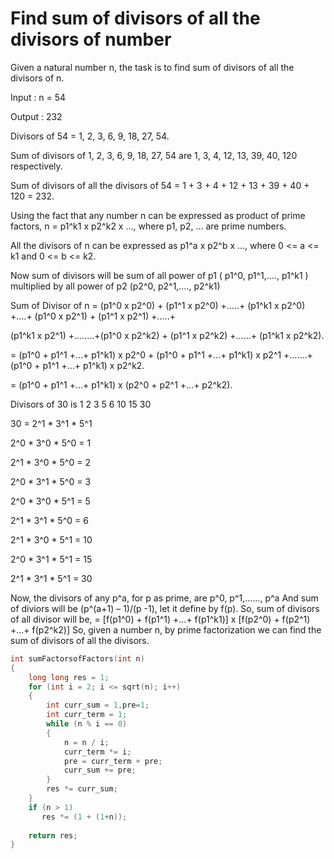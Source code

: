 # Find sum of divisors of all the divisors of number

Given a natural number n, the task is to find sum of divisors of all the divisors of n.

Input : n = 54
   
Output : 232
   
Divisors of 54 = 1, 2, 3, 6, 9, 18, 27, 54.
   
Sum of divisors of 1, 2, 3, 6, 9, 18, 27, 54 are 1, 3, 4, 12, 13, 39, 40, 120 respectively.
   
Sum of divisors of all the divisors of 54 = 1 + 3 + 4 + 12 + 13 + 39 + 40 + 120 = 232.

Using the fact that any number n can be expressed as product of prime factors, n = p1^k1 x p2^k2 x …, where p1, p2, … are prime numbers.
   
All the divisors of n can be expressed as p1^a x p2^b x …, where 0 <= a <= k1 and 0 <= b <= k2.
   
Now sum of divisors will be sum of all power of p1 ( p1^0, p1^1,…., p1^k1 ) multiplied by all power of p2 (p2^0, p2^1,…., p2^k1)

Sum of Divisor of n = (p1^0 x p2^0) + (p1^1 x p2^0) +…..+ (p1^k1 x p2^0) +….+ (p1^0 x p2^1) + (p1^1 x p2^1) +…..+ 
   
(p1^k1 x p2^1) +……..+(p1^0 x p2^k2) + (p1^1 x p2^k2) +……+ (p1^k1 x p2^k2).
   
= (p1^0 + p1^1 +…+ p1^k1) x p2^0 + (p1^0 + p1^1 +…+ p1^k1) x p2^1 +…….+ (p1^0 + p1^1 +…+ p1^k1) x p2^k2.

= (p1^0 + p1^1 +…+ p1^k1) x (p2^0 + p2^1 +…+ p2^k2).

Divisors of 30 is 1 2 3 5 6 10 15 30 
   
30 = 2^1 * 3^1 * 5^1

2^0 * 3^0 * 5^0 = 1
   
2^1 * 3^0 * 5^0 = 2
   
2^0 * 3^1 * 5^0 = 3
   
2^0 * 3^0 * 5^1 = 5
   
2^1 * 3^1 * 5^0 = 6
   
2^1 * 3^0 * 5^1 = 10
   
2^0 * 3^1 * 5^1 = 15
   
2^1 * 3^1 * 5^1 = 30

Now, the divisors of any p^a, for p as prime, are p^0, p^1,……, p^a
And sum of diviors will be (p^(a+1) – 1)/(p -1), let it define by f(p).
So, sum of divisors of all divisor will be,
= [f(p1^0) + f(p1^1) +…+ f(p1^k1)] x [f(p2^0) + f(p2^1) +…+ f(p2^k2)]
So, given a number n, by prime factorization we can find the sum of divisors of all the divisors.

```cpp
int sumFactorsofFactors(int n) 
{ 
    long long res = 1; 
    for (int i = 2; i <= sqrt(n); i++) 
    { 
        int curr_sum = 1,pre=1; 
        int curr_term = 1; 
        while (n % i == 0)
        {  
            n = n / i; 
            curr_term *= i;
            pre = curr_term + pre;
            curr_sum += pre; 
        } 
        res *= curr_sum; 
    } 
    if (n > 1) 
       res *= (1 + (1+n));
  
    return res; 
} 
```
